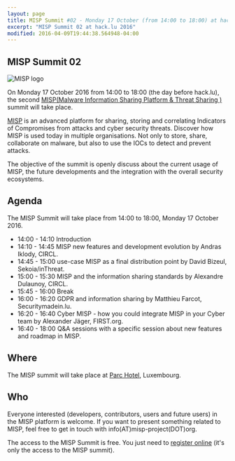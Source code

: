 ```yaml
---
layout: page
title: MISP Summit #02 - Monday 17 October (from 14:00 to 18:00) at hack.lu 2016
excerpt: "MISP Summit 02 at hack.lu 2016"
modified: 2016-04-09T19:44:38.564948-04:00
---
```



MISP Summit 02
--------------

![MISP logo](https://raw.githubusercontent.com/MISP/MISP/2.4/INSTALL/logos/misp-logo.png)

On Monday 17 October 2016 from 14:00 to 18:00 (the day before hack.lu), the second [MISP(Malware Information Sharing Platform & Threat Sharing
)](http://www.misp-project.org/) summit will take place.


[MISP](http://www.misp-project.org/) is an advanced platform for sharing, storing and correlating Indicators of Compromises from attacks and cyber security threats.
Discover how MISP is used today in multiple organisations. Not only to store, share, collaborate on malware, but also to use the IOCs to detect and prevent attacks.

The objective of the summit is openly discuss about the current usage of MISP, the future developments and the integration with the overall security ecosystems.

Agenda
------

The MISP Summit will take place from 14:00 to 18:00, Monday 17 October 2016.


* 14:00 - 14:10 Introduction
* 14:10 - 14:45 MISP new features and development evolution by Andras Iklody, CIRCL.
* 14:45 - 15:00 use-case MISP as a final distribution point by David Bizeul, Sekoia/inThreat.
* 15:00 - 15:30 MISP and the information sharing standards by Alexandre Dulaunoy, CIRCL.
* 15:45 - 16:00 Break
* 16:00 - 16:20 GDPR and information sharing by Matthieu Farcot, Securitymadein.lu.
* 16:20 - 16:40 Cyber MISP - how you could integrate MISP in your Cyber team by Alexander Jäger, FIRST.org.
* 16:40 - 18:00 Q&A sessions with a specific session about new features and roadmap in MISP.



Where
-----

The MISP summit will take place at [Parc Hotel](http://www.parc-hotel.lu/), Luxembourg.

Who
---

Everyone interested (developers, contributors, users and future users) in the MISP platform is welcome. If you want to present something related to MISP, feel free to get in touch with info(AT)misp-project(DOT)org.

The access to the MISP Summit is free. You just need to [register online](https://www.eventbrite.com/e/misp-summit-ii-tickets-25259946179) (it's only the access to the MISP summit).

